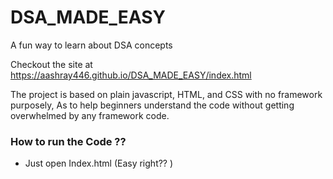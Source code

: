 # DSA_MADE_EASY
A fun way to learn about DSA concepts

Checkout the site at https://aashray446.github.io/DSA_MADE_EASY/index.html

The project is based on plain javascript, HTML, and CSS with no framework purposely, As to help beginners understand the code without getting overwhelmed by any framework code. 

### How to run the Code ??
- Just open Index.html (Easy right?? )
